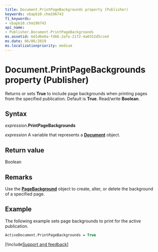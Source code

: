 ```yaml
---
title: Document.PrintPageBackgrounds property (Publisher)
keywords: vbapb10.chm196743
f1_keywords:
- vbapb10.chm196743
api_name:
- Publisher.Document.PrintPageBackgrounds
ms.assetid: 6d1d6e6a-fd66-2afa-2172-4a6552d5cce4
ms.date: 06/06/2019
ms.localizationpriority: medium
---
```



# Document.PrintPageBackgrounds property (Publisher)

Returns or sets **True** to include page backgrounds when printing pages from the specified publication. Default is **True**. Read/write **Boolean**.


## Syntax

_expression_.**PrintPageBackgrounds**

_expression_ A variable that represents a **[Document](Publisher.Document.md)** object.


## Return value

Boolean


## Remarks

Use the **[PageBackground](Publisher.PageBackground.md)** object to create, alter, or delete the background of a specified page.


## Example

The following example sets page backgrounds to print for the active publication.

```vb
ActiveDocument.PrintPageBackgrounds = True
```

[!include[Support and feedback](~/includes/feedback-boilerplate.md)]